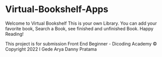 # Virtual-Bookshelf-Apps

Welcome to Virtual Bookshelf
This is your own Library. You can add your favorite book,
Search a Book, see finished and unfinished Book. Happy Reading!

This project is for submission Front End Beginner - Dicoding Academy
© Copyright 2022 I Gede Arya Danny Pratama
